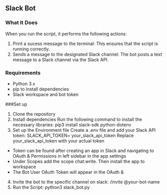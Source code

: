 ## Slack Bot

### What It Does
When you run the script, it performs the following actions:
1. Print a sucess message to the terminal: This ensures that the script is running correctly.
2. Sends a message to the designated Slack channel: The bot posts a text message to a Slack channel via the Slack API.

### Requirements
- Python 3.x
- pip to install dependencies
- Slack workspace and bot token

###Set up
1. Clone the repository
2. Install dependencies
Run the following command to install the necessary libraries:
pip3 install slack-sdk python-dotenv
3. Set up the Environment file
Create a .env file and add your Slack API token:
SLACK_API_TOKEN= your_slack_api_token
Replace your_slack_api_token with your actual token

- Token can be found after creating an app in Slack and navigating to OAuth & Permissions in left sidebar in the app settings
- Under Scopes add the scope chat:write. Then install the app to workspace 
- The Bot User OAuth Token will appear in the OAuth & 

4. Invite the bot to the specific channel on slack:
/invite @your-bot-name
5. Run the Script:
python3 slack_bot.py

